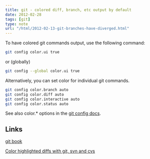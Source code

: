 ```yaml
---
title: git - colored diff, branch, etc output by default
date: 2012-02-28
tags: [git]
type: note
url: "/html/2012-02-13-git-branches-have-diverged.html"
---
```


To have colored git commands output, use the following command:

```bash
git config color.ui true
```

or (globally)

```bash
git config --global color.ui true
```

Alternatively, you can set color for individual git commands.

<!-- more -->

```bash
git config color.branch auto
git config color.diff auto
git config color.interactive auto
git config color.status auto
```

See also color.* options in the [git config docs](http://schacon.github.com/git/git-config.html).

Links
-----------------
[git book](http://book.git-scm.com/5_customizing_git.html)

[Color highlighted diffs with git, svn and cvs](http://stefaanlippens.net/color_highlighted_diffs_with_git_svn_cvs)



